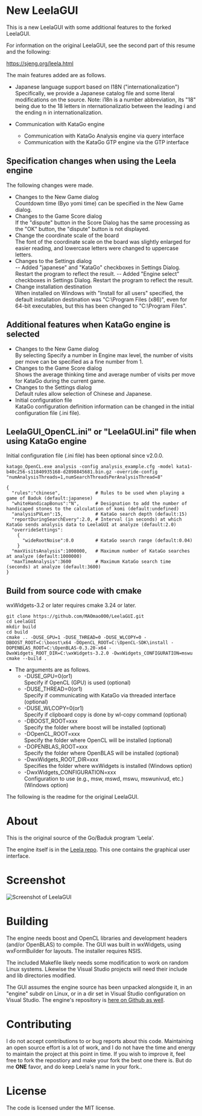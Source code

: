 # New LeelaGUI

This is a new LeelaGUI with some additional features to the forked LeelaGUI.

For information on the original LeelaGUI, see the second part of this resume and the following:

https://sjeng.org/leela.html

The main features added are as follows.

- Japanese language support based on I18N ("internationalization")   
  Specifically, we provide a Japanese catalog file and some literal modifications on the source.
  Note: i18n is a number abbreviation, its "18" being due to the 18 letters in nternationalizatio between the leading i and the ending n in internationalization.

- Communication with KataGo engine
  - Communication with KataGo Analysis engine via query interface
  - Communication with the KataGo GTP engine via the GTP interface

## Specification changes when using the Leela engine

The following changes were made.
- Changes to the New Game dialog   
  Countdown time (Byo yomi time) can be specified in the New Game dialog.
- Changes to the Game Score dialog   
  If the "dispute" button in the Score Dialog has the same processing as the "OK" button, the "dispute" button is not displayed.
- Change the coordinate scale of the board   
  The font of the coordinate scale on the board was slightly enlarged for easier reading, and lowercase letters were changed to uppercase letters.
- Changes to the Settings dialog   
  -- Added "japanese" and "KataGo" checkboxes in Settings Dialog. Restart the program to reflect the result.
  -- Added "Engine select" checkboxes in Settings Dialog. Restart the program to reflect the result.
- Change installation destination   
  When installed on Windows with "Install for all users" specified, the default installation destination was "C:\Program Files (x86)", even for 64-bit executables, but this has been changed to "C:\Program Files".

## Additional features when KataGo engine is selected
- Changes to the New Game dialog   
  By selecting Specify a number in Engine max level, the number of visits per move can be specified as a fine number from 1.
- Changes to the Game Score dialog   
  Shows the average thinking time and average number of visits per move for KataGo during the current game.
- Changes to the Settings dialog   
  Default rules allow selection of Chinese and Japanese.
- Initial configuration file   
  KataGo configuration definition information can be changed in the initial configuration file (.ini file).

## LeelaGUI_OpenCL.ini" or "LeelaGUI.ini" file when using KataGo engine

Initial configuration file (.ini file) has been optional since v2.0.0.

```
katago_OpenCL.exe analysis -config analysis_example.cfg -model kata1-b40c256-s11840935168-d2898845681.bin.gz -override-config "numAnalysisThreads=1,numSearchThreadsPerAnalysisThread=8"

{
  "rules":"chinese",             # Rules to be used when playing a game of Baduk (default:japanese)
  "whiteHandicapBonus":"N",      # Designation to add the number of handicaped stones to the calculation of komi (default:undefined)
  "analysisPVLen":15,            # KataGo search depth (default:15)
  "reportDuringSearchEvery":2.0, # Interval (in seconds) at which KataGo sends analysis data to LeelaGUI at analyze (default:2.0)
  "overrideSettings":
    {
      "wideRootNoise":0.0        # KataGo search range (default:0.04)
    }
  "maxVisitsAnalysis":1000000,   # Maximum number of KataGo searches at analyze (default:1000000)
  "maxTimeAnalysis":3600         # Maximum KataGo search time (seconds) at analyze (default:3600)
}
```

## Build from source code with cmake
wxWidgets-3.2 or later requires cmake 3.24 or later.
```
git clone https://github.com/MAOmao000/LeelaGUI.git
cd LeelaGUI
mkdir build
cd build
cmake .. -DUSE_GPU=1 -DUSE_THREAD=0 -DUSE_WLCOPY=0 -DBOOST_ROOT=C:\boost\x64 -DOpenCL_ROOT=C:\OpenCL-SDK\install -DOPENBLAS_ROOT=C:\OpenBLAS-0.3.20-x64 -DwxWidgets_ROOT_DIR=C:\wxWidgets-3.2.0 -DwxWidgets_CONFIGURATION=mswu
cmake --build .
```
- The arguments are as follows.
	+ -DUSE_GPU=0(or1)  
	Specify if OpenCL (GPU) is used (optional)
	+ -DUSE_THREAD=0(or1)  
	Specify if communicating with KataGo via threaded interface (optional)
	+ -DUSE_WLCOPY=0(or1)  
	Specify if clipboard copy is done by wl-copy command (optional)
	+ -DBOOST_ROOT=xxx  
	Specify the folder where boost will be installed (optional)
	+ -DOpenCL_ROOT=xxx  
	Specify the folder where OpenCL will be installed (optional)
	+ -DOPENBLAS_ROOT=xxx  
	Specify the folder where OpenBLAS will be installed (optional)
	+ -DwxWidgets_ROOT_DIR=xxx  
	Specifies the folder where wxWidgets is installed (Windows option)
	+ -DwxWidgets_CONFIGURATION=xxx  
	Configuration to use (e.g., msw, mswd, mswu, mswunivud, etc.) (Windows option)

The following is the readme for the original LeelaGUI.

About
=====

This is the original source of the Go/Baduk program 'Leela'.

The engine itself is in the [Leela repo](https://github.com/gcp/Leela). This one contains the graphical user interface.

Screenshot
==========
![Screenshot of LeelaGUI](https://sjeng.org/leelaviz8.png "Leela")

Building
========

The engine needs boost and OpenCL libraries and development headers (and/or OpenBLAS) to compile. The GUI was built in wxWidgets, using wxFormBuilder for layouts. The installer
requires NSIS.

The included Makefile likely needs some modification to work on random Linux systems. Likewise the Visual Studio projects will need their include and lib directories modified.

The GUI assumes the engine source has been unpacked alongside it, in an "engine" subdir
on Linux, or in a dir set in Visual Studio configuration on Visual Studio. The engine's repository is [here on Github as well](https://github.com/gcp/Leela).

Contributing
============

I do not accept contributions to or bug reports about this code. Maintaining an open source effort is a lot of work, and I do not have the time and energy to maintain the project at this point in time. If you wish to improve it, feel free to fork the repostiory and make your fork the best one there is. But do me **ONE** favor, and do keep Leela's name in your fork..

License
=======

The code is licensed under the MIT license.
